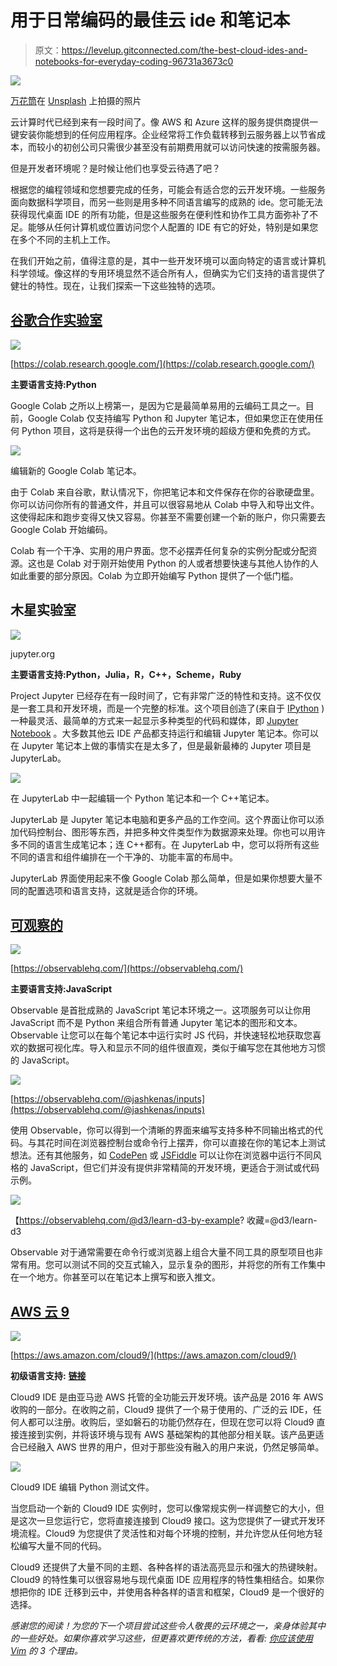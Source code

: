 # 用于日常编码的最佳云 ide 和笔记本

> 原文：<https://levelup.gitconnected.com/the-best-cloud-ides-and-notebooks-for-everyday-coding-96731a3673c0>

![](img/081c1eac814664351a6364599a462e70.png)

[万花筒](https://unsplash.com/@kaleidico?utm_source=unsplash&utm_medium=referral&utm_content=creditCopyText)在 [Unsplash](https://unsplash.com/s/photos/collaboration?utm_source=unsplash&utm_medium=referral&utm_content=creditCopyText) 上拍摄的照片

云计算时代已经到来有一段时间了。像 AWS 和 Azure 这样的服务提供商提供一键安装你能想到的任何应用程序。企业经常将工作负载转移到云服务器上以节省成本，而较小的初创公司只需很少甚至没有前期费用就可以访问快速的按需服务器。

但是开发者环境呢？是时候让他们也享受云待遇了吧？

根据您的编程领域和您想要完成的任务，可能会有适合您的云开发环境。一些服务面向数据科学项目，而另一些则是用多种不同语言编写的成熟的 ide。您可能无法获得现代桌面 IDE 的所有功能，但是这些服务在便利性和协作工具方面弥补了不足。能够从任何计算机或位置访问您个人配置的 IDE 有它的好处，特别是如果您在多个不同的主机上工作。

在我们开始之前，值得注意的是，其中一些开发环境可以面向特定的语言或计算机科学领域。像这样的专用环境显然不适合所有人，但确实为它们支持的语言提供了健壮的特性。现在，让我们探索一下这些独特的选项。

## [谷歌合作实验室](https://colab.research.google.com/)

![](img/3fe5f6ecea68d1f739e57a3ae5170752.png)

[https://colab.research.google.com/](https://colab.research.google.com/)

**主要语言支持:Python**

Google Colab 之所以上榜第一，是因为它是最简单易用的云编码工具之一。目前，Google Colab 仅支持编写 Python 和 Jupyter 笔记本，但如果您正在使用任何 Python 项目，这将是获得一个出色的云开发环境的超级方便和免费的方式。

![](img/b9e13af9c338bcc735556b086040c62b.png)

编辑新的 Google Colab 笔记本。

由于 Colab 来自谷歌，默认情况下，你把笔记本和文件保存在你的谷歌硬盘里。你可以访问你所有的普通文件，并且可以很容易地从 Colab 中导入和导出文件。这使得起床和跑步变得又快又容易。你甚至不需要创建一个新的账户，你只需要去 Google Colab 开始编码。

Colab 有一个干净、实用的用户界面。您不必摆弄任何复杂的实例分配或分配资源。这也是 Colab 对于刚开始使用 Python 的人或者想要快速与其他人协作的人如此重要的部分原因。Colab 为立即开始编写 Python 提供了一个低门槛。

## 木星实验室

![](img/2a9d6a66546b46bf27a84e3066a078b3.png)

jupyter.org

**主要语言支持:Python，Julia，R，C++，Scheme，Ruby**

Project Jupyter 已经存在有一段时间了，它有非常广泛的特性和支持。这不仅仅是一套工具和开发环境，而是一个完整的标准。这个项目创造了(来自于 [IPython](https://en.wikipedia.org/wiki/IPython) )一种最灵活、最简单的方式来一起显示多种类型的代码和媒体，即 [Jupyter Notebook](https://en.wikipedia.org/wiki/Notebook_interface) 。大多数其他云 IDE 产品都支持运行和编辑 Jupyter 笔记本。你可以在 Jupyter 笔记本上做的事情实在是太多了，但是最新最棒的 Jupyter 项目是 JupyterLab。

![](img/eadd6ca06d5e4290571c7f2ffd38b48d.png)

在 JupyterLab 中一起编辑一个 Python 笔记本和一个 C++笔记本。

JupyterLab 是 Jupyter 笔记本电脑和更多产品的工作空间。这个界面让你可以添加代码控制台、图形等东西，并把多种文件类型作为数据源来处理。你也可以用许多不同的语言生成笔记本；连 C++都有。在 JupyterLab 中，您可以将所有这些不同的语言和组件编排在一个干净的、功能丰富的布局中。

JupyterLab 界面使用起来不像 Google Colab 那么简单，但是如果你想要大量不同的配置选项和语言支持，这就是适合你的环境。

## [可观察的](https://observablehq.com/)

![](img/a3861e3ad1e9cb762a3cafbfb348dbe2.png)

[https://observablehq.com/](https://observablehq.com/)

**主要语言支持:JavaScript**

Observable 是首批成熟的 JavaScript 笔记本环境之一。这项服务可以让你用 JavaScript 而不是 Python 来组合所有普通 Jupyter 笔记本的图形和文本。Observable 让您可以在每个笔记本中运行实时 JS 代码，并快速轻松地获取您喜欢的数据可视化库。导入和显示不同的组件很直观，类似于编写您在其他地方习惯的 JavaScript。

![](img/7d0b038d55e68a044ad31a6a5b5f47c4.png)

[https://observablehq.com/@jashkenas/inputs](https://observablehq.com/@jashkenas/inputs)

使用 Observable，你可以得到一个清晰的界面来编写支持多种不同输出格式的代码。与其花时间在浏览器控制台或命令行上摆弄，你可以直接在你的笔记本上测试想法。还有其他服务，如 [CodePen](https://codepen.io/) 或 [JSFiddle](https://jsfiddle.net/) 可以让你在浏览器中运行不同风格的 JavaScript，但它们并没有提供非常精简的开发环境，更适合于测试或代码示例。

![](img/eb6156dcba2e3f3d42c45d9753f6ab32.png)

【https://observablehq.com/@d3/learn-d3-by-example? 收藏=@d3/learn-d3

Observable 对于通常需要在命令行或浏览器上组合大量不同工具的原型项目也非常有用。您可以测试不同的交互式输入，显示复杂的图形，并将您的所有工作集中在一个地方。你甚至可以在笔记本上撰写和嵌入推文。

## [AWS 云 9](https://aws.amazon.com/cloud9/)

![](img/e06a58b517ec9e7693f818ba777b94bf.png)

[https://aws.amazon.com/cloud9/](https://aws.amazon.com/cloud9/)

**初级语言支持:** [**链接**](https://docs.aws.amazon.com/cloud9/latest/user-guide/language-support.html)

Cloud9 IDE 是由亚马逊 AWS 托管的全功能云开发环境。该产品是 2016 年 AWS 收购的一部分。在收购之前，Cloud9 提供了一个易于使用的、广泛的云 IDE，任何人都可以注册。收购后，坚如磐石的功能仍然存在，但现在您可以将 Cloud9 直接连接到实例，并将该环境与现有 AWS 基础架构的其他部分相关联。该产品更适合已经融入 AWS 世界的用户，但对于那些没有融入的用户来说，仍然足够简单。

![](img/196816eced3ce2af921dbd7737bf3578.png)

Cloud9 IDE 编辑 Python 测试文件。

当您启动一个新的 Cloud9 IDE 实例时，您可以像常规实例一样调整它的大小，但是这次一旦您运行它，您将直接连接到 Cloud9 接口。这为您提供了一键式开发环境流程。Cloud9 为您提供了灵活性和对每个环境的控制，并允许您从任何地方轻松编写大量不同的代码。

Cloud9 还提供了大量不同的主题、各种各样的语法高亮显示和强大的热键映射。Cloud9 的特性集可以很容易地与现代桌面 IDE 应用程序的特性集相结合。如果你想把你的 IDE 迁移到云中，并使用各种各样的语言和框架，Cloud9 是一个很好的选择。

*感谢您的阅读！为您的下一个项目尝试这些令人敬畏的云环境之一，亲身体验其中的一些好处。如果你喜欢学习这些，但更喜欢更传统的方法，看看:* [*你应该使用 Vim*](https://medium.com/better-programming/3%C2%BD-reasons-why-you-should-be-using-vim-8202360afa3) *的 3 个理由。*